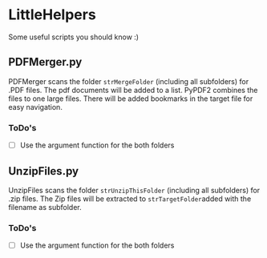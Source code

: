 # LittleHelpers
Some useful scripts you should know :)

## PDFMerger.py

PDFMerger scans the folder `strMergeFolder` (including all subfolders) for .PDF files. The pdf documents will be added to a list. PyPDF2 combines the files to one large files. There will be added bookmarks in the target file for easy navigation.

### ToDo's

- [ ] Use the argument function for the both folders

## UnzipFiles.py

UnzipFiles scans the folder `strUnzipThisFolder` (including all subfolders) for .zip files. The Zip files will be extracted to `strTargetFolder`added with the filename as subfolder. 

### ToDo's

- [ ] Use the argument function for the both folders
